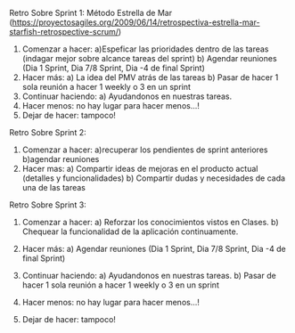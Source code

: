 Retro Sobre Sprint 1:
Método Estrella de Mar (https://proyectosagiles.org/2009/06/14/retrospectiva-estrella-mar-starfish-retrospective-scrum/)

1. Comenzar a hacer: 
    a)Espeficar las prioridades dentro de las tareas (indagar mejor sobre alcance tareas del sprint) 
    b) Agendar reuniones (Dia 1 Sprint, Dia 7/8 Sprint, Dia -4 de final Sprint)
2. Hacer más: 
   a) La idea del PMV atrás de las tareas
   b) Pasar de hacer 1 sola reunión a hacer 1 weekly o 3 en un sprint 
3. Continuar haciendo: 
   a) Ayudandonos en nuestras tareas.
4. Hacer menos: no hay lugar para hacer menos...!
5. Dejar de hacer: tampoco!

Retro Sobre Sprint 2:
1. Comenzar a hacer: 
   a)recuperar los pendientes de sprint anteriores
   b)agendar reuniones
2. Hacer mas:
   a) Compartir ideas de mejoras en el producto actual (detalles y funcionalidades)
   b) Compartir dudas y necesidades de cada una de las tareas
   
   
Retro Sobre Sprint 3:
1. Comenzar a hacer: 
   a) Reforzar los conocimientos vistos en Clases.
   b) Chequear la funcionalidad de la aplicación continuamente.

2. Hacer más: 
   a) Agendar reuniones (Dia 1 Sprint, Dia 7/8 Sprint, Dia -4 de final Sprint)

3. Continuar haciendo: 
   a) Ayudandonos en nuestras tareas.
   b) Pasar de hacer 1 sola reunión a hacer 1 weekly o 3 en un sprint 
4. Hacer menos: no hay lugar para hacer menos...!
5. Dejar de hacer: tampoco!

